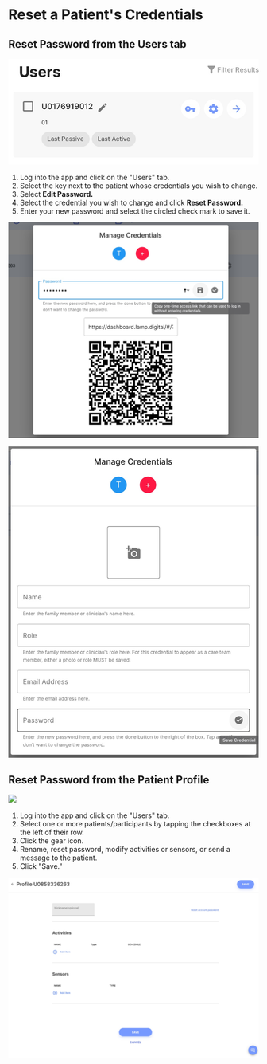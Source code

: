 # Reset a Patient's Credentials

## Reset Password from the Users tab

![](../../06-start_here/assets/edit_password.png)

1. Log into the app and click on the "Users" tab.
2. Select the key next to the patient whose credentials you wish to change.
3. Select **Edit Password.**
4. Select the credential you wish to change and click **Reset Password.**
5. Enter your new password and select the circled check mark to save it.

![](../../06-start_here/assets/share_qr.jpg)

![](../../06-start_here/assets/new_credential.jpg)

## Reset Password from the Patient Profile

![](../../10-consortium/assets/edit_pass.jpg)

1. Log into the app and click on the "Users" tab.
2. Select one or more patients/participants by tapping the checkboxes at the left of their row. 
3. Click the gear icon.
4. Rename, reset password, modify activities or sensors, or send a message to the patient.
5. Click "Save."

![](../../06-start_here/assets/patient_profile.jpg)
